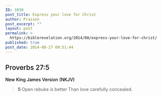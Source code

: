 ```yaml
---
ID: 1030
post_title: Express your love for Christ
author: Praison
post_excerpt: ""
layout: post
permalink: >
  https://biblerevelation.org/2014/08/express-your-love-for-christ/
published: true
post_date: 2014-08-27 09:51:44
---
```

<h2 class="passage-display" style="font-weight: 500; color: #000000;"><span class="passage-display-bcv">Proverbs 27:5</span></h2>
<p class="passage-display" style="font-weight: 500; color: #000000;"><span class="passage-display-version">New King James Version (NKJV)</span></p>

<div class="poetry top-1" style="color: #000000;">
<blockquote>
<p class="line"><span id="en-NKJV-17175" class="text Prov-27-5"><span class="versenum" style="font-weight: bold;">5 </span>Open rebuke <i>is</i> better</span>
<span class="text Prov-27-5">Than love carefully concealed.</span></p>
</blockquote>
</div>